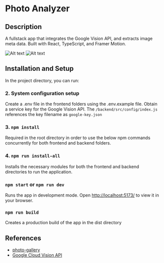 # Photo Analyzer

## Description

A fullstack app that integrates the Google Vision API, and extracts image meta data. Built with React, TypeScript, and Framer Motion.

![Alt text](https://github.com/brucean52/restaurant-antd/blob/master/sample_images/objects.png "objects")
![Alt text](https://github.com/brucean52/restaurant-antd/blob/master/sample_images/upload.png "upload")

## Installation and Setup

In the project directory, you can run:

### 2. System configuration setup
Create a .env file in the frontend folders using the .env.example file.
Obtain a service key for the Google Vision API. The `/backend/src/config/index.js` references the key filename as `google-key.json`

### 3. `npm install` 
Required in the root directory in order to use the below npm commands concurrently for both frontend and backend folders.

### 4. `npm run install-all`
Installs the necessary modules for both the frontend and backend directories to run the application.

### `npm start` or `npm run dev`
Runs the app in development mode.
Open [http://localhost:5173/](http://localhost:5173/) to view it in your browser.

### `npm run build`
Creates a production build of the app in the dist directory

## References

- [photo-gallery](https://github.com/brucean52/photo-gallery)
- [Google Cloud Vision API](https://cloud.google.com/vision)